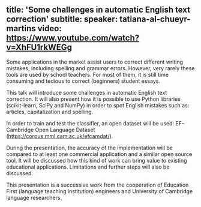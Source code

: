 title: 'Some challenges in automatic English text correction'
subtitle:
speaker: tatiana-al-chueyr-martins
video: https://www.youtube.com/watch?v=XhFU1rkWEGg
---
Some applications in the market assist users to correct different writing mistakes, including spelling and grammar errors. However, very rarely these tools are used by school teachers. For most of them, it is still time consuming and tedious to correct (beginners) student essays.

This talk will introduce some challenges in automatic English text correction. It will also present how it is possible to use Python libraries (scikit-learn, SciPy and NumPy) in order to spot English mistakes such as: articles, capitalization and spelling.

In order to train and test the classifier, an open dataset will be used: EF-Cambridge Open Language Dataset (https://corpus.mml.cam.ac.uk/efcamdat/).

During the presentation, the accuracy of the implementation will be compared to at least one commercial application and a similar open source tool. It will be discussed how this kind of work can bring value to existing educational applications. Limitations and further steps will also be discussed.

This presentation is a successive work from the cooperation of Education First (language teaching institution) engineers and University of Cambridge language researchers.
